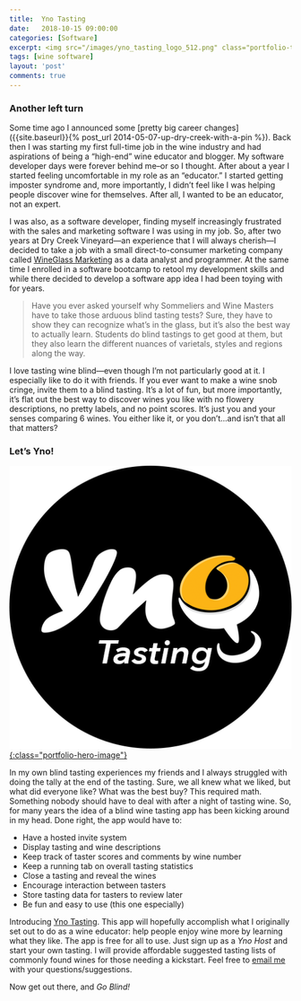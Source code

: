 ```yaml
---
title:  Yno Tasting
date:   2018-10-15 09:00:00
categories: [Software]
excerpt: <img src="/images/yno_tasting_logo_512.png" class="portfolio-thumbnail-image" align="left">It was almost 5 years ago when I decided to enter the wine business. For 10 years prior I was a software developer. Now, I've decided to combine the two. I'm excited to introduce my new wine app, Yno Tasting. It's the answer to finding that perfect wine...and other stupid questions.
tags: [wine software]
layout: 'post'
comments: true
---
```


### Another left turn

Some time ago I announced some [pretty big career changes]({{site.baseurl}}{% post_url 2014-05-07-up-dry-creek-with-a-pin %}). Back then I was starting my first full-time job in the wine industry and had aspirations of being a “high-end” wine educator and blogger. My software developer days were forever behind me–or so I thought. After about a year I started feeling uncomfortable in my role as an “educator.” I started getting imposter syndrome and, more importantly, I didn’t feel like I was  helping people discover wine for themselves. After all, I wanted to be an educator, not an expert.

I was also, as a software developer, finding myself increasingly frustrated with the sales and marketing software I was using in my job. So, after two years at Dry Creek Vineyard—an experience that I will always cherish—I decided to take a job with a small direct-to-consumer marketing company called [WineGlass Marketing](https://wineglassmarketing.com) as a data analyst and programmer. At the same time I enrolled in a software bootcamp to retool my development skills and while there decided to develop a software app idea I had been toying with for years.

> Have you ever asked yourself why Sommeliers and Wine Masters have to take those arduous blind tasting tests? Sure, they have to show they can recognize what’s in the glass, but it’s also the best way to actually learn. Students do blind tastings to get good at them, but they also learn the different nuances of varietals, styles and regions along the way.

I love tasting wine blind—even though I’m not particularly good at it. I especially like to do it with friends. If you ever want to make a wine snob cringe, invite them to a blind tasting. It’s a lot of fun, but more importantly, it’s flat out the best way to discover wines you like with no flowery descriptions, no pretty labels, and no point scores. It’s just you and your senses comparing 6 wines. You either like it, or you don’t...and isn’t that all that matters?

### Let’s Yno!

[![Yno Tasting](/images/yno_tasting_logo_512.png){:class="portfolio-hero-image"}](https://ynotasting.com)

In my own blind tasting experiences my friends and I always struggled with doing the tally at the end of the tasting. Sure, we all knew what we liked, but what did everyone like? What was the best buy? This required math. Something nobody should have to deal with after a night of tasting wine. So, for many years the idea of a blind wine tasting app has been kicking around in my head. Done right, the app would have to:

* Have a hosted invite system
* Display tasting and wine descriptions
* Keep track of taster scores and comments by wine number
* Keep a running tab on overall tasting statistics
* Close a tasting and reveal the wines
* Encourage interaction between tasters
* Store tasting data for tasters to review later
* Be fun and easy to use (this one especially)

Introducing [Yno Tasting](https://ynotasting.com). This app will hopefully accomplish what I originally set out to do as a wine educator: help people enjoy wine more by learning what they like. The app is free for all to use. Just sign up as a _Yno Host_ and start your own tasting. I will provide affordable suggested tasting lists of commonly found wines for those needing a kickstart. Feel free to [email me](mailto:bill@ynoguy.com) with your questions/suggestions.

Now get out there, and _Go Blind!_
